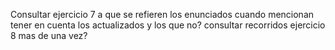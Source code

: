 Consultar ejercicio 7
a que se refieren los enunciados cuando mencionan tener en cuenta los actualizados y los que no?
consultar recorridos ejercicio 8 mas de una vez?
